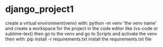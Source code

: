 # django_project1
create a virtual environment(venv) with:
python -m venv 'the venv name'
and create a workspace for the project in the code editor like (vs-code or sublime-text)
then go to the venv and go to Scripts and activate the venv
then with:
pip install -r requirements.txt
install the requirements.txt file
